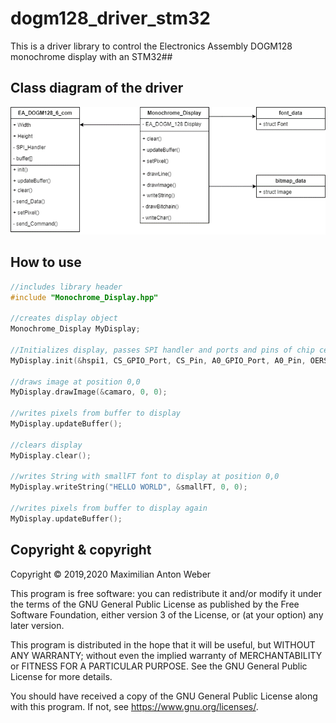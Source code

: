 # dogm128_driver_stm32
This is a driver library to control the Electronics Assembly DOGM128 monochrome display with an STM32##

## Class diagram of the driver
![class diagram](/documentation/class_diagram.png)

## How to use

```cpp
//includes library header
#include "Monochrome_Display.hpp"

//creates display object
Monochrome_Display MyDisplay;

//Initializes display, passes SPI handler and ports and pins of chip celect, A0 and RESET
MyDisplay.init(&hspi1, CS_GPIO_Port, CS_Pin, A0_GPIO_Port, A0_Pin, OERST_GPIO_Port, OERST_Pin);

//draws image at position 0,0
MyDisplay.drawImage(&camaro, 0, 0);

//writes pixels from buffer to display
MyDisplay.updateBuffer();

//clears display
MyDisplay.clear();

//writes String with smallFT font to display at position 0,0
MyDisplay.writeString("HELLO WORLD", &smallFT, 0, 0);

//writes pixels from buffer to display again
MyDisplay.updateBuffer();

```




## Copyright & copyright

Copyright © 2019,2020  Maximilian Anton Weber

This program is free software: you can redistribute it and/or modify
it under the terms of the GNU General Public License as published by
the Free Software Foundation, either version 3 of the License, or
(at your option) any later version.

This program is distributed in the hope that it will be useful,
but WITHOUT ANY WARRANTY; without even the implied warranty of
MERCHANTABILITY or FITNESS FOR A PARTICULAR PURPOSE.  See the
GNU General Public License for more details.

You should have received a copy of the GNU General Public License
along with this program.  If not, see <https://www.gnu.org/licenses/>.
